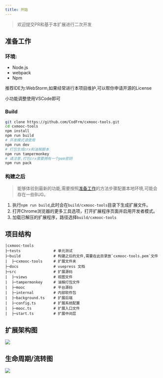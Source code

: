```yaml
---
title: 开始
---
```


> 欢迎提交PR和基于本扩展进行二次开发

## 准备工作

### 环境:
* Node.js
* webpack
* Npm

推荐IDE为:WebStorm,如果经常进行本项目维护,可以帮你申请开源的License

小功能调整使用VSCode即可

### Build
```bash
git clone https://github.com/CodFrm/cxmooc-tools.git
cd cxmooc-tools
npm install
npm run build
# 开发模式请使用
npm run dev
# 打包生成crx和油猴脚本
npm run tampermonkey
# 请注意,打包crx需要拥有一个pem密钥
npm run pack
```

### 构建之后
> 能够体验到最新的功能,需要按照[准备工作](#准备工作)的方法步骤配置本地环境,可能会存在一些BUG。

1. 执行`npm run build`,此时会在`build/cxmooc-tools`目录下生成扩展文件。
2. 打开Chrome浏览器的更多工具选项，打开扩展程序页面并启用开发者模式。
3. 加载已解压的扩展程序，路径选择`build/cxmooc-tools`

## 项目结构
```
|cxmooc-tools
├─tests               # 单元测试
├─build               # 构建之后的文件,需要在此目录放`cxmooc-tools.pem`文件
|  ├─cxmooc-tools     # 扩展文件夹
├─docs                # vuepress 文档
├─src                 # 扩展源码
|  ├─views            # 视图文件
|  ├─tampermonkey     # 油猴打包文件
|  ├─mooc             # 平台源码
|  ├─internal         # 内部软件包
|  ├─background.ts    # 扩展后端
|  ├─config.ts        # 扩展系统配置
|  ├─mooc.ts          # 扩展入口文件
|  ├─start.ts         # 扩展中间层

```

## 扩展架构图
![](/img/扩展架构图.png)

## 生命周期/流转图
![](/img/生命周期.png)

